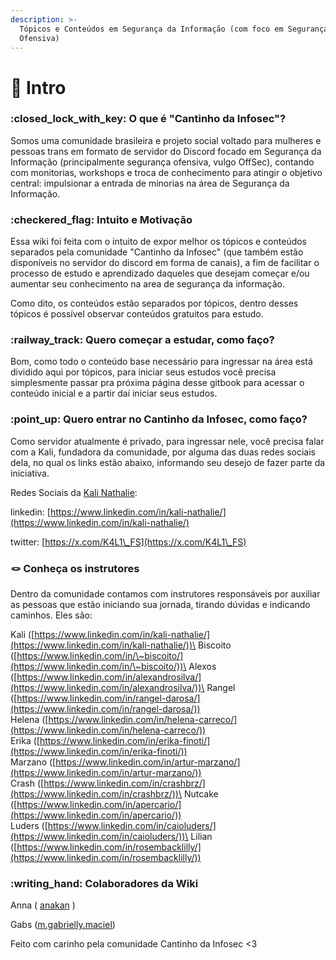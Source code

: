 ```yaml
---
description: >-
  Tópicos e Conteúdos em Segurança da Informação (com foco em Segurança
  Ofensiva)
---
```


# 🪼 Intro

### :closed\_lock\_with\_key: O que é "Cantinho da Infosec"?

Somos uma comunidade brasileira e projeto social voltado para mulheres e pessoas trans em formato de servidor do Discord focado em Segurança da Informação (principalmente segurança ofensiva, vulgo OffSec), contando com monitorias, workshops e troca de conhecimento para atingir o objetivo central: impulsionar a entrada de minorias na área de Segurança da Informação.

### :checkered\_flag: Intuito e Motivação

Essa wiki foi feita com o intuito de expor melhor os tópicos e conteúdos separados pela comunidade "Cantinho da Infosec" (que também estão disponíveis no servidor do discord em forma de canais), a fim de facilitar o processo de estudo e aprendizado daqueles que desejam começar e/ou aumentar seu conhecimento na area de segurança da informação.

Como dito, os conteúdos estão separados por tópicos, dentro desses tópicos é possível observar conteúdos gratuitos para estudo.

### :railway\_track: Quero começar a estudar, como faço?

Bom, como todo o conteúdo base necessário para ingressar na área está dividido aqui por tópicos, para iniciar seus estudos você precisa simplesmente passar pra próxima página desse gitbook para acessar o conteúdo inicial e a partir daí iniciar seus estudos.

### :point\_up: Quero entrar no Cantinho da Infosec, como faço?

Como servidor atualmente é privado, para ingressar nele, você precisa falar com a Kali, fundadora da comunidade, por alguma das duas redes sociais dela, no qual os links estão abaixo, informando seu desejo de fazer parte da iniciativa.

Redes Sociais da [Kali Nathalie](https://app.gitbook.com/u/N8JBx3EpDPYwFpgceSMiovETcoF2 "mention"):

linkedin: [https://www.linkedin.com/in/kali-nathalie/](https://www.linkedin.com/in/kali-nathalie/)

twitter: [https://x.com/K4L1\_FS](https://x.com/K4L1\_FS)

### :knot: Conheça os instrutores

Dentro da comunidade contamos com instrutores responsáveis por auxiliar as pessoas que estão iniciando sua jornada, tirando dúvidas e indicando caminhos. Eles são:

Kali ([https://www.linkedin.com/in/kali-nathalie/](https://www.linkedin.com/in/kali-nathalie/))\
Biscoito ([https://www.linkedin.com/in/\~biscoito/](https://www.linkedin.com/in/\~biscoito/))\
Alexos ([https://www.linkedin.com/in/alexandrosilva/](https://www.linkedin.com/in/alexandrosilva/))\
Rangel ([https://www.linkedin.com/in/rangel-darosa/](https://www.linkedin.com/in/rangel-darosa/)) \
Helena ([https://www.linkedin.com/in/helena-carreco/](https://www.linkedin.com/in/helena-carreco/)) \
Erika ([https://www.linkedin.com/in/erika-finoti/](https://www.linkedin.com/in/erika-finoti/)) \
Marzano ([https://www.linkedin.com/in/artur-marzano/](https://www.linkedin.com/in/artur-marzano/)) \
Crash ([https://www.linkedin.com/in/crashbrz/](https://www.linkedin.com/in/crashbrz/))\
Nutcake ([https://www.linkedin.com/in/apercario/](https://www.linkedin.com/in/apercario/)) \
Luders ([https://www.linkedin.com/in/caioluders/](https://www.linkedin.com/in/caioluders/))\
Lilian ([https://www.linkedin.com/in/rosembacklilly/](https://www.linkedin.com/in/rosembacklilly/))

### :writing\_hand: Colaboradores da Wiki

Anna ( [anakan](https://app.gitbook.com/u/Opzr1ROAQvMe7KwTcOtVjOisIr03 "mention") )

Gabs ([m.gabrielly.maciel](https://app.gitbook.com/u/qeZJDtIjNiQHBy5mGFEpZa5zxwm2 "mention"))



Feito com carinho pela comunidade Cantinho da Infosec <3
